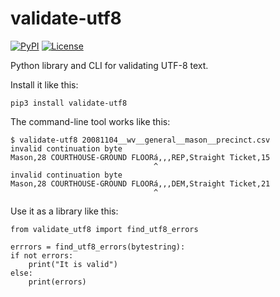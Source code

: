 # validate-utf8

[![PyPI](https://img.shields.io/pypi/v/validate-utf8.svg)](https://pypi.org/project/validate-utf8/)
[![License](https://img.shields.io/badge/license-Apache%202.0-blue.svg)](https://github.com/simonw/validate-utf8/blob/master/LICENSE)

Python library and CLI for validating UTF-8 text.

Install it like this:

    pip3 install validate-utf8

The command-line tool works like this:

    $ validate-utf8 20081104__wv__general__mason__precinct.csv
    invalid continuation byte
    Mason,28 COURTHOUSE-GROUND FLOORá,,,REP,Straight Ticket,15
                                    ^
    invalid continuation byte
    Mason,28 COURTHOUSE-GROUND FLOORá,,,DEM,Straight Ticket,21
                                    ^

Use it as a library like this:

    from validate_utf8 import find_utf8_errors

    errrors = find_utf8_errors(bytestring):
    if not errors:
        print("It is valid")
    else:
        print(errors)
